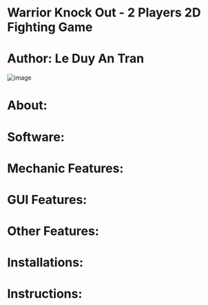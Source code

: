 # Warrior Knock Out - 2 Players 2D Fighting Game
# Author: Le Duy An Tran 
![image](https://user-images.githubusercontent.com/114903308/193661921-ac0df15e-ca57-49c9-8776-3cb9d236a00b.png)
# About:
# Software:
# Mechanic Features:
# GUI Features:
# Other Features: 
# Installations:
# Instructions: 
